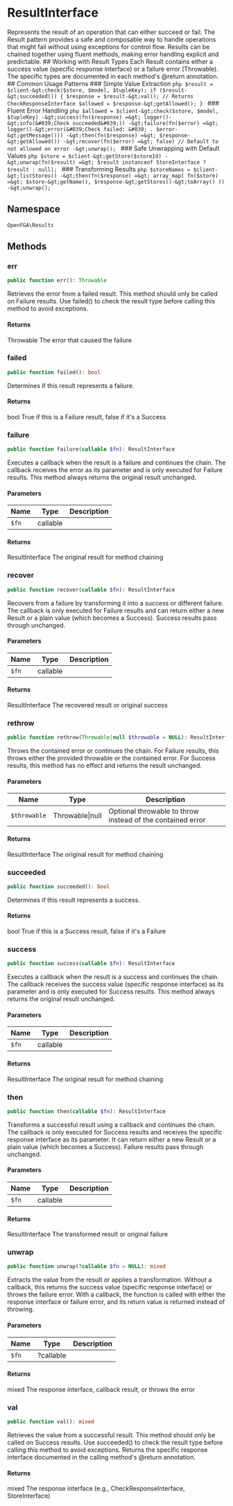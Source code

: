 # ResultInterface

Represents the result of an operation that can either succeed or fail. The Result pattern provides a safe and composable way to handle operations that might fail without using exceptions for control flow. Results can be chained together using fluent methods, making error handling explicit and predictable. ## Working with Result Types Each Result contains either a success value (specific response interface) or a failure error (Throwable). The specific types are documented in each method&#039;s @return annotation. ## Common Usage Patterns ### Simple Value Extraction ```php $result = $client-&gt;check($store, $model, $tupleKey); if ($result-&gt;succeeded()) { $response = $result-&gt;val(); // Returns CheckResponseInterface $allowed = $response-&gt;getAllowed(); } ``` ### Fluent Error Handling ```php $allowed = $client-&gt;check($store, $model, $tupleKey) -&gt;success(fn($response) =&gt; logger()-&gt;info(&#039;Check succeeded&#039;)) -&gt;failure(fn($error) =&gt; logger()-&gt;error(&#039;Check failed: &#039; . $error-&gt;getMessage())) -&gt;then(fn($response) =&gt; $response-&gt;getAllowed()) -&gt;recover(fn($error) =&gt; false) // Default to not allowed on error -&gt;unwrap(); ``` ### Safe Unwrapping with Default Values ```php $store = $client-&gt;getStore($storeId) -&gt;unwrap(fn($result) =&gt; $result instanceof StoreInterface ? $result : null); ``` ### Transforming Results ```php $storeNames = $client-&gt;listStores() -&gt;then(fn($response) =&gt; array_map( fn($store) =&gt; $store-&gt;getName(), $response-&gt;getStores()-&gt;toArray() )) -&gt;unwrap(); ```

## Namespace
`OpenFGA\Results`




## Methods
### err


```php
public function err(): Throwable
```

Retrieves the error from a failed result. This method should only be called on Failure results. Use failed() to check the result type before calling this method to avoid exceptions.


#### Returns
Throwable
 The error that caused the failure

### failed


```php
public function failed(): bool
```

Determines if this result represents a failure.


#### Returns
bool
 True if this is a Failure result, false if it&#039;s a Success

### failure


```php
public function failure(callable $fn): ResultInterface
```

Executes a callback when the result is a failure and continues the chain. The callback receives the error as its parameter and is only executed for Failure results. This method always returns the original result unchanged.

#### Parameters
| Name | Type | Description |
|------|------|-------------|
| `$fn` | callable |  |

#### Returns
ResultInterface
 The original result for method chaining

### recover


```php
public function recover(callable $fn): ResultInterface
```

Recovers from a failure by transforming it into a success or different failure. The callback is only executed for Failure results and can return either a new Result or a plain value (which becomes a Success). Success results pass through unchanged.

#### Parameters
| Name | Type | Description |
|------|------|-------------|
| `$fn` | callable |  |

#### Returns
ResultInterface
 The recovered result or original success

### rethrow


```php
public function rethrow(Throwable|null $throwable = NULL): ResultInterface
```

Throws the contained error or continues the chain. For Failure results, this throws either the provided throwable or the contained error. For Success results, this method has no effect and returns the result unchanged.

#### Parameters
| Name | Type | Description |
|------|------|-------------|
| `$throwable` | Throwable&#124;null | Optional throwable to throw instead of the contained error |

#### Returns
ResultInterface
 The original result for method chaining

### succeeded


```php
public function succeeded(): bool
```

Determines if this result represents a success.


#### Returns
bool
 True if this is a Success result, false if it&#039;s a Failure

### success


```php
public function success(callable $fn): ResultInterface
```

Executes a callback when the result is a success and continues the chain. The callback receives the success value (specific response interface) as its parameter and is only executed for Success results. This method always returns the original result unchanged.

#### Parameters
| Name | Type | Description |
|------|------|-------------|
| `$fn` | callable |  |

#### Returns
ResultInterface
 The original result for method chaining

### then


```php
public function then(callable $fn): ResultInterface
```

Transforms a successful result using a callback and continues the chain. The callback is only executed for Success results and receives the specific response interface as its parameter. It can return either a new Result or a plain value (which becomes a Success). Failure results pass through unchanged.

#### Parameters
| Name | Type | Description |
|------|------|-------------|
| `$fn` | callable |  |

#### Returns
ResultInterface
 The transformed result or original failure

### unwrap


```php
public function unwrap(?callable $fn = NULL): mixed
```

Extracts the value from the result or applies a transformation. Without a callback, this returns the success value (specific response interface) or throws the failure error. With a callback, the function is called with either the response interface or failure error, and its return value is returned instead of throwing.

#### Parameters
| Name | Type | Description |
|------|------|-------------|
| `$fn` | ?callable |  |

#### Returns
mixed
 The response interface, callback result, or throws the error

### val


```php
public function val(): mixed
```

Retrieves the value from a successful result. This method should only be called on Success results. Use succeeded() to check the result type before calling this method to avoid exceptions. Returns the specific response interface documented in the calling method&#039;s @return annotation.


#### Returns
mixed
 The response interface (e.g., CheckResponseInterface, StoreInterface)

